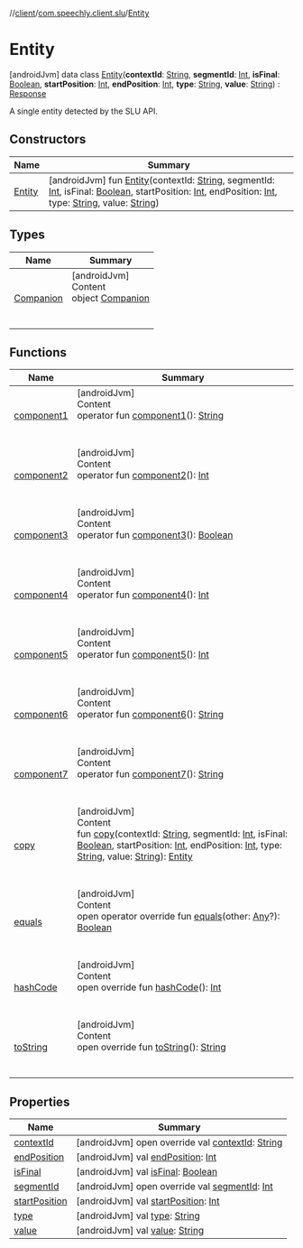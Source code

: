 //[client](../../index.md)/[com.speechly.client.slu](../index.md)/[Entity](index.md)



# Entity  
 [androidJvm] data class [Entity](index.md)(**contextId**: [String](https://kotlinlang.org/api/latest/jvm/stdlib/kotlin/-string/index.html), **segmentId**: [Int](https://kotlinlang.org/api/latest/jvm/stdlib/kotlin/-int/index.html), **isFinal**: [Boolean](https://kotlinlang.org/api/latest/jvm/stdlib/kotlin/-boolean/index.html), **startPosition**: [Int](https://kotlinlang.org/api/latest/jvm/stdlib/kotlin/-int/index.html), **endPosition**: [Int](https://kotlinlang.org/api/latest/jvm/stdlib/kotlin/-int/index.html), **type**: [String](https://kotlinlang.org/api/latest/jvm/stdlib/kotlin/-string/index.html), **value**: [String](https://kotlinlang.org/api/latest/jvm/stdlib/kotlin/-string/index.html)) : [Response](../-response/index.md)

A single entity detected by the SLU API.

   


## Constructors  
  
|  Name|  Summary| 
|---|---|
| <a name="com.speechly.client.slu/Entity/Entity/#kotlin.String#kotlin.Int#kotlin.Boolean#kotlin.Int#kotlin.Int#kotlin.String#kotlin.String/PointingToDeclaration/"></a>[Entity](-entity.md)| <a name="com.speechly.client.slu/Entity/Entity/#kotlin.String#kotlin.Int#kotlin.Boolean#kotlin.Int#kotlin.Int#kotlin.String#kotlin.String/PointingToDeclaration/"></a> [androidJvm] fun [Entity](-entity.md)(contextId: [String](https://kotlinlang.org/api/latest/jvm/stdlib/kotlin/-string/index.html), segmentId: [Int](https://kotlinlang.org/api/latest/jvm/stdlib/kotlin/-int/index.html), isFinal: [Boolean](https://kotlinlang.org/api/latest/jvm/stdlib/kotlin/-boolean/index.html), startPosition: [Int](https://kotlinlang.org/api/latest/jvm/stdlib/kotlin/-int/index.html), endPosition: [Int](https://kotlinlang.org/api/latest/jvm/stdlib/kotlin/-int/index.html), type: [String](https://kotlinlang.org/api/latest/jvm/stdlib/kotlin/-string/index.html), value: [String](https://kotlinlang.org/api/latest/jvm/stdlib/kotlin/-string/index.html))   <br>


## Types  
  
|  Name|  Summary| 
|---|---|
| <a name="com.speechly.client.slu/Entity.Companion///PointingToDeclaration/"></a>[Companion](-companion/index.md)| <a name="com.speechly.client.slu/Entity.Companion///PointingToDeclaration/"></a>[androidJvm]  <br>Content  <br>object [Companion](-companion/index.md)  <br><br><br>


## Functions  
  
|  Name|  Summary| 
|---|---|
| <a name="com.speechly.client.slu/Entity/component1/#/PointingToDeclaration/"></a>[component1](component1.md)| <a name="com.speechly.client.slu/Entity/component1/#/PointingToDeclaration/"></a>[androidJvm]  <br>Content  <br>operator fun [component1](component1.md)(): [String](https://kotlinlang.org/api/latest/jvm/stdlib/kotlin/-string/index.html)  <br><br><br>
| <a name="com.speechly.client.slu/Entity/component2/#/PointingToDeclaration/"></a>[component2](component2.md)| <a name="com.speechly.client.slu/Entity/component2/#/PointingToDeclaration/"></a>[androidJvm]  <br>Content  <br>operator fun [component2](component2.md)(): [Int](https://kotlinlang.org/api/latest/jvm/stdlib/kotlin/-int/index.html)  <br><br><br>
| <a name="com.speechly.client.slu/Entity/component3/#/PointingToDeclaration/"></a>[component3](component3.md)| <a name="com.speechly.client.slu/Entity/component3/#/PointingToDeclaration/"></a>[androidJvm]  <br>Content  <br>operator fun [component3](component3.md)(): [Boolean](https://kotlinlang.org/api/latest/jvm/stdlib/kotlin/-boolean/index.html)  <br><br><br>
| <a name="com.speechly.client.slu/Entity/component4/#/PointingToDeclaration/"></a>[component4](component4.md)| <a name="com.speechly.client.slu/Entity/component4/#/PointingToDeclaration/"></a>[androidJvm]  <br>Content  <br>operator fun [component4](component4.md)(): [Int](https://kotlinlang.org/api/latest/jvm/stdlib/kotlin/-int/index.html)  <br><br><br>
| <a name="com.speechly.client.slu/Entity/component5/#/PointingToDeclaration/"></a>[component5](component5.md)| <a name="com.speechly.client.slu/Entity/component5/#/PointingToDeclaration/"></a>[androidJvm]  <br>Content  <br>operator fun [component5](component5.md)(): [Int](https://kotlinlang.org/api/latest/jvm/stdlib/kotlin/-int/index.html)  <br><br><br>
| <a name="com.speechly.client.slu/Entity/component6/#/PointingToDeclaration/"></a>[component6](component6.md)| <a name="com.speechly.client.slu/Entity/component6/#/PointingToDeclaration/"></a>[androidJvm]  <br>Content  <br>operator fun [component6](component6.md)(): [String](https://kotlinlang.org/api/latest/jvm/stdlib/kotlin/-string/index.html)  <br><br><br>
| <a name="com.speechly.client.slu/Entity/component7/#/PointingToDeclaration/"></a>[component7](component7.md)| <a name="com.speechly.client.slu/Entity/component7/#/PointingToDeclaration/"></a>[androidJvm]  <br>Content  <br>operator fun [component7](component7.md)(): [String](https://kotlinlang.org/api/latest/jvm/stdlib/kotlin/-string/index.html)  <br><br><br>
| <a name="com.speechly.client.slu/Entity/copy/#kotlin.String#kotlin.Int#kotlin.Boolean#kotlin.Int#kotlin.Int#kotlin.String#kotlin.String/PointingToDeclaration/"></a>[copy](copy.md)| <a name="com.speechly.client.slu/Entity/copy/#kotlin.String#kotlin.Int#kotlin.Boolean#kotlin.Int#kotlin.Int#kotlin.String#kotlin.String/PointingToDeclaration/"></a>[androidJvm]  <br>Content  <br>fun [copy](copy.md)(contextId: [String](https://kotlinlang.org/api/latest/jvm/stdlib/kotlin/-string/index.html), segmentId: [Int](https://kotlinlang.org/api/latest/jvm/stdlib/kotlin/-int/index.html), isFinal: [Boolean](https://kotlinlang.org/api/latest/jvm/stdlib/kotlin/-boolean/index.html), startPosition: [Int](https://kotlinlang.org/api/latest/jvm/stdlib/kotlin/-int/index.html), endPosition: [Int](https://kotlinlang.org/api/latest/jvm/stdlib/kotlin/-int/index.html), type: [String](https://kotlinlang.org/api/latest/jvm/stdlib/kotlin/-string/index.html), value: [String](https://kotlinlang.org/api/latest/jvm/stdlib/kotlin/-string/index.html)): [Entity](index.md)  <br><br><br>
| <a name="kotlin/Any/equals/#kotlin.Any?/PointingToDeclaration/"></a>[equals](../../com.speechly.ui/-speechly-button/index.md#%5Bkotlin%2FAny%2Fequals%2F%23kotlin.Any%3F%2FPointingToDeclaration%2F%5D%2FFunctions%2F-126307046)| <a name="kotlin/Any/equals/#kotlin.Any?/PointingToDeclaration/"></a>[androidJvm]  <br>Content  <br>open operator override fun [equals](../../com.speechly.ui/-speechly-button/index.md#%5Bkotlin%2FAny%2Fequals%2F%23kotlin.Any%3F%2FPointingToDeclaration%2F%5D%2FFunctions%2F-126307046)(other: [Any](https://kotlinlang.org/api/latest/jvm/stdlib/kotlin/-any/index.html)?): [Boolean](https://kotlinlang.org/api/latest/jvm/stdlib/kotlin/-boolean/index.html)  <br><br><br>
| <a name="kotlin/Any/hashCode/#/PointingToDeclaration/"></a>[hashCode](../../com.speechly.ui/-speechly-button/index.md#%5Bkotlin%2FAny%2FhashCode%2F%23%2FPointingToDeclaration%2F%5D%2FFunctions%2F-126307046)| <a name="kotlin/Any/hashCode/#/PointingToDeclaration/"></a>[androidJvm]  <br>Content  <br>open override fun [hashCode](../../com.speechly.ui/-speechly-button/index.md#%5Bkotlin%2FAny%2FhashCode%2F%23%2FPointingToDeclaration%2F%5D%2FFunctions%2F-126307046)(): [Int](https://kotlinlang.org/api/latest/jvm/stdlib/kotlin/-int/index.html)  <br><br><br>
| <a name="kotlin/Any/toString/#/PointingToDeclaration/"></a>[toString](../../com.speechly.client.speech/-client/-companion/index.md#%5Bkotlin%2FAny%2FtoString%2F%23%2FPointingToDeclaration%2F%5D%2FFunctions%2F-126307046)| <a name="kotlin/Any/toString/#/PointingToDeclaration/"></a>[androidJvm]  <br>Content  <br>open override fun [toString](../../com.speechly.client.speech/-client/-companion/index.md#%5Bkotlin%2FAny%2FtoString%2F%23%2FPointingToDeclaration%2F%5D%2FFunctions%2F-126307046)(): [String](https://kotlinlang.org/api/latest/jvm/stdlib/kotlin/-string/index.html)  <br><br><br>


## Properties  
  
|  Name|  Summary| 
|---|---|
| <a name="com.speechly.client.slu/Entity/contextId/#/PointingToDeclaration/"></a>[contextId](context-id.md)| <a name="com.speechly.client.slu/Entity/contextId/#/PointingToDeclaration/"></a> [androidJvm] open override val [contextId](context-id.md): [String](https://kotlinlang.org/api/latest/jvm/stdlib/kotlin/-string/index.html)   <br>
| <a name="com.speechly.client.slu/Entity/endPosition/#/PointingToDeclaration/"></a>[endPosition](end-position.md)| <a name="com.speechly.client.slu/Entity/endPosition/#/PointingToDeclaration/"></a> [androidJvm] val [endPosition](end-position.md): [Int](https://kotlinlang.org/api/latest/jvm/stdlib/kotlin/-int/index.html)   <br>
| <a name="com.speechly.client.slu/Entity/isFinal/#/PointingToDeclaration/"></a>[isFinal](is-final.md)| <a name="com.speechly.client.slu/Entity/isFinal/#/PointingToDeclaration/"></a> [androidJvm] val [isFinal](is-final.md): [Boolean](https://kotlinlang.org/api/latest/jvm/stdlib/kotlin/-boolean/index.html)   <br>
| <a name="com.speechly.client.slu/Entity/segmentId/#/PointingToDeclaration/"></a>[segmentId](segment-id.md)| <a name="com.speechly.client.slu/Entity/segmentId/#/PointingToDeclaration/"></a> [androidJvm] open override val [segmentId](segment-id.md): [Int](https://kotlinlang.org/api/latest/jvm/stdlib/kotlin/-int/index.html)   <br>
| <a name="com.speechly.client.slu/Entity/startPosition/#/PointingToDeclaration/"></a>[startPosition](start-position.md)| <a name="com.speechly.client.slu/Entity/startPosition/#/PointingToDeclaration/"></a> [androidJvm] val [startPosition](start-position.md): [Int](https://kotlinlang.org/api/latest/jvm/stdlib/kotlin/-int/index.html)   <br>
| <a name="com.speechly.client.slu/Entity/type/#/PointingToDeclaration/"></a>[type](type.md)| <a name="com.speechly.client.slu/Entity/type/#/PointingToDeclaration/"></a> [androidJvm] val [type](type.md): [String](https://kotlinlang.org/api/latest/jvm/stdlib/kotlin/-string/index.html)   <br>
| <a name="com.speechly.client.slu/Entity/value/#/PointingToDeclaration/"></a>[value](value.md)| <a name="com.speechly.client.slu/Entity/value/#/PointingToDeclaration/"></a> [androidJvm] val [value](value.md): [String](https://kotlinlang.org/api/latest/jvm/stdlib/kotlin/-string/index.html)   <br>

